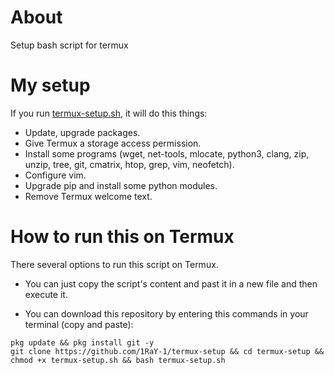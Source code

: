 # About
Setup bash script for termux

# My setup

If you run [termux-setup.sh](https://github.com/1RaY-1/termux-setup/blob/main/termux-setup.sh), it will do this things:
* Update, upgrade packages.
* Give Termux a storage access permission.
* Install some programs (wget, net-tools, mlocate, python3, clang, zip, unzip, tree, git, cmatrix, htop, grep, vim, neofetch).
* Configure vim.
* Upgrade pip and install some python modules.
* Remove Termux welcome text.

# How to run this on Termux
There several options to run this script on Termux.

* You can just copy the script's content and past it in a new file and then execute it.

* You can download this repository by entering this commands in your terminal (copy and paste):
```
pkg update && pkg install git -y
git clone https://github.com/1RaY-1/termux-setup && cd termux-setup && chmod +x termux-setup.sh && bash termux-setup.sh
```
